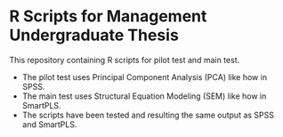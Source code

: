 # R Scripts for Management Undergraduate Thesis
This repository containing R scripts for pilot test and main test.
- The pilot test uses Principal Component Analysis (PCA) like how in SPSS.
- The main test uses Structural Equation Modeling (SEM) like how in SmartPLS.
- The scripts have been tested and resulting the same output as SPSS and SmartPLS.
